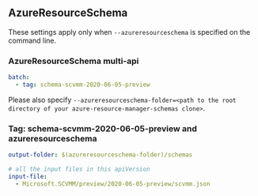 ## AzureResourceSchema

These settings apply only when `--azureresourceschema` is specified on the command line.

### AzureResourceSchema multi-api

``` yaml $(azureresourceschema) && $(multiapi)
batch:
  - tag: schema-scvmm-2020-06-05-preview

```

Please also specify `--azureresourceschema-folder=<path to the root directory of your azure-resource-manager-schemas clone>`.

### Tag: schema-scvmm-2020-06-05-preview and azureresourceschema

``` yaml $(tag) == 'schema-scvmm-2020-06-05-preview' && $(azureresourceschema)
output-folder: $(azureresourceschema-folder)/schemas

# all the input files in this apiVersion
input-file:
  - Microsoft.SCVMM/preview/2020-06-05-preview/scvmm.json

```
